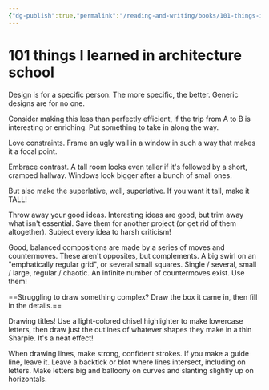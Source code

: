 ```yaml
---
{"dg-publish":true,"permalink":"/reading-and-writing/books/101-things-i-learned-in-architecture-school/","tags":["books","design","art-and-design"],"noteIcon":""}
---
```


# 101 things I learned in architecture school

Design is for a specific person. The more specific, the better. Generic designs are for no one.

Consider making this less than perfectly efficient, if the trip from A to B is interesting or enriching. Put something to take in along the way.

Love constraints. Frame an ugly wall in a window in such a way that makes it a focal point.

Embrace contrast. A tall room looks even taller if it's followed by a short, cramped hallway. Windows look bigger after a bunch of small ones.

But also make the superlative, well, superlative. If you want it tall, make it TALL!

Throw away your good ideas. Interesting ideas are good, but trim away what isn't essential. Save them for another project (or get rid of them altogether). Subject every idea to harsh criticism!

Good, balanced compositions are made by a series of moves and countermoves. These aren't opposites, but complements. A big swirl on an "emphatically regular grid", or several small squares. Single / several, small / large, regular / chaotic. An infinite number of countermoves exist. Use them!

==Struggling to draw something complex? Draw the box it came in, then fill in the details.==

Drawing titles! Use a light-colored chisel highlighter to make lowercase letters, then draw just the outlines of whatever shapes they make in a thin Sharpie. It's a neat effect!

When drawing lines, make strong, confident strokes. If you make a guide line, leave it. Leave a backtick or blot where lines intersect, including on letters. Make letters big and balloony on curves and slanting slightly up on horizontals.

